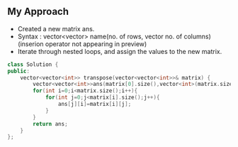 ## My Approach
* Created a new matrix ans.
* Syntax : vector<vector<int>> name(no. of rows, vector <int> no. of columns)  (inserion operator not appearing in preview)  
* Iterate through nested loops, and assign the values to the new matrix.
```c++
class Solution {
public:
    vector<vector<int>> transpose(vector<vector<int>>& matrix) {
        vector<vector<int>>ans(matrix[0].size(),vector<int>(matrix.size(),0));;
        for(int i=0;i<matrix.size();i++){
            for(int j=0;j<matrix[i].size();j++){
                ans[j][i]=matrix[i][j];
            }
        }
        return ans;
    }
};
  ```
